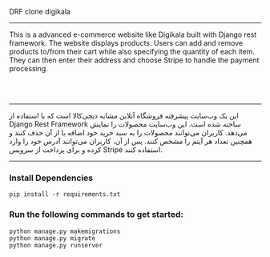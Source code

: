 DRF clone digikala
<br>
<hr>

This is a advanced e-commerce website like Digikala built with Django rest framework.
The website displays products. Users can add and remove products to/from their cart while also specifying the quantity of each item. They can then enter their address and choose Stripe to handle the payment processing.

<br>
<br>
<hr>
این یک وب‌سایت پیشرفته فروشگاه آنلاین مشابه دیجی‌کالا است که با استفاده از Django Rest Framework ساخته شده است. این وب‌سایت محصولات را نمایش می‌دهد. کاربران می‌توانند محصولات را به سبد خرید خود اضافه یا از آن حذف کنند و همچنین تعداد هر آیتم را مشخص کنند. پس از آن، کاربران می‌توانند آدرس خود را وارد کرده و برای پرداخت از سرویس Stripe استفاده کنند.


<br>
<hr>

### Install Dependencies
```
pip install -r requirements.txt

```
### Run the following commands to get started:

```
python manage.py makemigrations
python manage.py migrate 
python manage.py runserver
```
